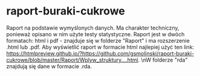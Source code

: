 # raport-buraki-cukrowe
Raport na podstawie wymyślonych danych. Ma charakter techniczny, ponieważ opisano w nim użyte testy statystyczne. Raport jest w dwóch formatach: html i pdf - znajduje się w folderze "Raport" i ma rozszerzenie .html lub .pdf. Aby wyświetlić raport w formacie html najlepiej użyć ten link: https://htmlpreview.github.io/?https://github.com/gsmolinski/raport-buraki-cukrowe/blob/master/Raport/Wplyw_struktury....html. \nW folderze "rda" znajdują się dane w formacie .rda.
